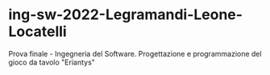 # ing-sw-2022-Legramandi-Leone-Locatelli
Prova finale - Ingegneria del Software. Progettazione e programmazione del gioco da tavolo "Eriantys"
